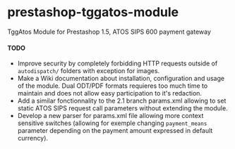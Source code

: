 prestashop-tggatos-module
=========================

TggAtos Module for Prestashop 1.5, ATOS SIPS 600 payment gateway

#### TODO
- Improve security by completely forbidding HTTP requests outside of `autodispatch/` folders with exception for images.
- Make a Wiki documentation about installation, configuration and usage of the module. Dual ODT/PDF formats requieres too much time to maintain and does not allow easy participation to it's redaction.
- Add a similar fonctionnality to the 2.1 branch params.xml allowing to set static ATOS SIPS request call parameters without extending the module.
- Develop a new parser for params.xml file allowing more context sensitive switches (allowing for exemple changing `payment_means` parameter depending on the payment amount expressed in default currency).
